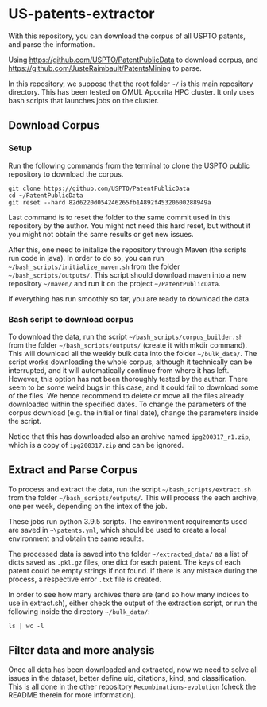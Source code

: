 # US-patents-extractor
With this repository, you can download the corpus of all USPTO patents, and parse the information.

Using https://github.com/USPTO/PatentPublicData to download corpus, and https://github.com/JusteRaimbault/PatentsMining to parse.

In this repository, we suppose that the root folder `~/` is this main repository directory. 
This has been tested on QMUL Apocrita HPC cluster. 
It only uses bash scripts that launches jobs on the cluster. 

## Download Corpus
### Setup
Run the following commands from the terminal to clone the USPTO public repository to download the corpus.
```
git clone https://github.com/USPTO/PatentPublicData
cd ~/PatentPublicData
git reset --hard 82d6220d054246265fb14892f45320600288949a
```
Last command is to reset the folder to the same commit used in this repository by the author. You might not need this hard reset, but without it you might not obtain the same results or get new issues.

After this, one need to initalize the repository through Maven (the scripts run code in java). In order to do so, you can run `~/bash_scripts/initialize_maven.sh` from the folder `~/bash_scripts/outputs/`.
This script should download maven into a new repository `~/maven/` and run it on the project `~/PatentPublicData`.

If everything has run smoothly so far, you are ready to download the data.

### Bash script to download corpus
To download the data, run the script `~/bash_scripts/corpus_builder.sh` from the folder `~/bash_scripts/outputs/` (create it with mkdir command). This will download all the weekly bulk data into the folder `~/bulk_data/`.
The script works downloading the whole corpus, although it technically can be interrupted, and it will automatically continue from where it has left. 
However, this option has not been thoroughly tested by the author. There seem to be some weird bugs in this case, and it could fail to download some of the files. 
We hence recommend to delete or move all the files already downloaded within the specified dates.
To change the parameters of the corpus download (e.g. the initial or final date), change the parameters inside the script.

Notice that this has downloaded also an archive named `ipg200317_r1.zip`, which is a copy of `ipg200317.zip` and can be ignored.

## Extract and Parse Corpus
To process and extract the data, run the script `~/bash_scripts/extract.sh` from the folder `~/bash_scripts/outputs/`. This will process the each archive, one per week, depending on the intex of the job. 

These jobs run python 3.9.5 scripts. The environment requirements used are saved in `~\patents.yml`, which should be used to create a local environment and obtain the same results.

The processed data is saved into the folder `~/extracted_data/` as a list of dicts saved as `.pkl.gz` files, one dict for each patent.
The keys of each patent could be empty strings if not found. if there is any mistake during the process, a respective error `.txt` file is created.

In order to see how many archives there are (and so how many indices to use in extract.sh), either check the output of the extraction script, or run the following inside the directory `~/bulk_data/`:
```
ls | wc -l
```

## Filter data and more analysis

Once all data has been downloaded and extracted, now we need to solve all issues in the dataset, better define uid, citations, kind, and classification. 
This is all done in the other repository `Recombinations-evolution` (check the README therein for more information).